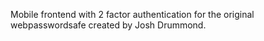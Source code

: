 Mobile frontend with 2 factor authentication for the original webpasswordsafe created by Josh Drummond.